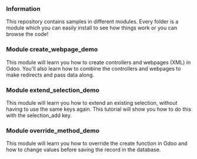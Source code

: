 <h3>Information</h3>
This repository contains samples in different modules.  
Every folder is a module which you can easily install to see how things work or you can browse the code!

<h3>Module create_webpage_demo</h3>
This module will learn you how to create controllers and webpages (XML) in Odoo. You'll also learn how to combine the controllers
and webpages to make redirects and pass data along.

<h3>Module extend_selection_demo</h3>
This module will learn you how to extend an existing selection, without having to use the same keys again. This tutorial will show you how to do this with the selection_add key.

<h3>Module override_method_demo</h3>
This module will learn you how to override the create function in Odoo and how to change values before saving the record in the database.
